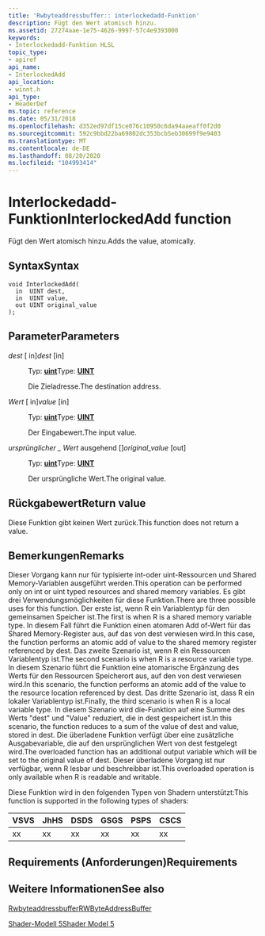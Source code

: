```yaml
---
title: 'Rwbyteaddressbuffer:: interlockedadd-Funktion'
description: Fügt den Wert atomisch hinzu.
ms.assetid: 27274aae-1e75-4626-9997-57c4e9393000
keywords:
- Interlockedadd-Funktion HLSL
topic_type:
- apiref
api_name:
- InterlockedAdd
api_location:
- winnt.h
api_type:
- HeaderDef
ms.topic: reference
ms.date: 05/31/2018
ms.openlocfilehash: d352ed97df15ce076c10950c6da94aaeaff0f2d0
ms.sourcegitcommit: 592c9bbd22ba69802dc353bcb5eb30699f9e9403
ms.translationtype: MT
ms.contentlocale: de-DE
ms.lasthandoff: 08/20/2020
ms.locfileid: "104993414"
---
```

# <a name="interlockedadd-function"></a><span data-ttu-id="ebcf4-104">Interlockedadd-Funktion</span><span class="sxs-lookup"><span data-stu-id="ebcf4-104">InterlockedAdd function</span></span>

<span data-ttu-id="ebcf4-105">Fügt den Wert atomisch hinzu.</span><span class="sxs-lookup"><span data-stu-id="ebcf4-105">Adds the value, atomically.</span></span>

## <a name="syntax"></a><span data-ttu-id="ebcf4-106">Syntax</span><span class="sxs-lookup"><span data-stu-id="ebcf4-106">Syntax</span></span>

``` syntax
void InterlockedAdd(
  in  UINT dest,
  in  UINT value,
  out UINT original_value
);
```

## <a name="parameters"></a><span data-ttu-id="ebcf4-107">Parameter</span><span class="sxs-lookup"><span data-stu-id="ebcf4-107">Parameters</span></span>

<dl> <dt>

<span data-ttu-id="ebcf4-108">*dest* \[ in\]</span><span class="sxs-lookup"><span data-stu-id="ebcf4-108">*dest* \[in\]</span></span>
</dt> <dd>

<span data-ttu-id="ebcf4-109">Typ: **[ **uint**](/windows/desktop/WinProg/windows-data-types)**</span><span class="sxs-lookup"><span data-stu-id="ebcf4-109">Type: **[**UINT**](/windows/desktop/WinProg/windows-data-types)**</span></span>

<span data-ttu-id="ebcf4-110">Die Zieladresse.</span><span class="sxs-lookup"><span data-stu-id="ebcf4-110">The destination address.</span></span>

</dd> <dt>

<span data-ttu-id="ebcf4-111">*Wert* \[ in\]</span><span class="sxs-lookup"><span data-stu-id="ebcf4-111">*value* \[in\]</span></span>
</dt> <dd>

<span data-ttu-id="ebcf4-112">Typ: **[ **uint**](/windows/desktop/WinProg/windows-data-types)**</span><span class="sxs-lookup"><span data-stu-id="ebcf4-112">Type: **[**UINT**](/windows/desktop/WinProg/windows-data-types)**</span></span>

<span data-ttu-id="ebcf4-113">Der Eingabewert.</span><span class="sxs-lookup"><span data-stu-id="ebcf4-113">The input value.</span></span>

</dd> <dt>

<span data-ttu-id="ebcf4-114">*ursprünglicher \_ Wert* ausgehend \[\]</span><span class="sxs-lookup"><span data-stu-id="ebcf4-114">*original\_value* \[out\]</span></span>
</dt> <dd>

<span data-ttu-id="ebcf4-115">Typ: **[ **uint**](/windows/desktop/WinProg/windows-data-types)**</span><span class="sxs-lookup"><span data-stu-id="ebcf4-115">Type: **[**UINT**](/windows/desktop/WinProg/windows-data-types)**</span></span>

<span data-ttu-id="ebcf4-116">Der ursprüngliche Wert.</span><span class="sxs-lookup"><span data-stu-id="ebcf4-116">The original value.</span></span>

</dd> </dl>

## <a name="return-value"></a><span data-ttu-id="ebcf4-117">Rückgabewert</span><span class="sxs-lookup"><span data-stu-id="ebcf4-117">Return value</span></span>

<span data-ttu-id="ebcf4-118">Diese Funktion gibt keinen Wert zurück.</span><span class="sxs-lookup"><span data-stu-id="ebcf4-118">This function does not return a value.</span></span>

## <a name="remarks"></a><span data-ttu-id="ebcf4-119">Bemerkungen</span><span class="sxs-lookup"><span data-stu-id="ebcf4-119">Remarks</span></span>

<span data-ttu-id="ebcf4-120">Dieser Vorgang kann nur für typisierte int-oder uint-Ressourcen und Shared Memory-Variablen ausgeführt werden.</span><span class="sxs-lookup"><span data-stu-id="ebcf4-120">This operation can be performed only on int or uint typed resources and shared memory variables.</span></span> <span data-ttu-id="ebcf4-121">Es gibt drei Verwendungsmöglichkeiten für diese Funktion.</span><span class="sxs-lookup"><span data-stu-id="ebcf4-121">There are three possible uses for this function.</span></span> <span data-ttu-id="ebcf4-122">Der erste ist, wenn R ein Variablentyp für den gemeinsamen Speicher ist.</span><span class="sxs-lookup"><span data-stu-id="ebcf4-122">The first is when R is a shared memory variable type.</span></span> <span data-ttu-id="ebcf4-123">In diesem Fall führt die Funktion einen atomaren Add of-Wert für das Shared Memory-Register aus, auf das von dest verwiesen wird.</span><span class="sxs-lookup"><span data-stu-id="ebcf4-123">In this case, the function performs an atomic add of value to the shared memory register referenced by dest.</span></span> <span data-ttu-id="ebcf4-124">Das zweite Szenario ist, wenn R ein Ressourcen Variablentyp ist.</span><span class="sxs-lookup"><span data-stu-id="ebcf4-124">The second scenario is when R is a resource variable type.</span></span> <span data-ttu-id="ebcf4-125">In diesem Szenario führt die Funktion eine atomarische Ergänzung des Werts für den Ressourcen Speicherort aus, auf den von dest verwiesen wird.</span><span class="sxs-lookup"><span data-stu-id="ebcf4-125">In this scenario, the function performs an atomic add of the value to the resource location referenced by dest.</span></span> <span data-ttu-id="ebcf4-126">Das dritte Szenario ist, dass R ein lokaler Variablentyp ist.</span><span class="sxs-lookup"><span data-stu-id="ebcf4-126">Finally, the third scenario is when R is a local variable type.</span></span> <span data-ttu-id="ebcf4-127">In diesem Szenario wird die-Funktion auf eine Summe des Werts "dest" und "Value" reduziert, die in dest gespeichert ist.</span><span class="sxs-lookup"><span data-stu-id="ebcf4-127">In this scenario, the function reduces to a sum of the value of dest and value, stored in dest.</span></span> <span data-ttu-id="ebcf4-128">Die überladene Funktion verfügt über eine zusätzliche Ausgabevariable, die auf den ursprünglichen Wert von dest festgelegt wird.</span><span class="sxs-lookup"><span data-stu-id="ebcf4-128">The overloaded function has an additional output variable which will be set to the original value of dest.</span></span> <span data-ttu-id="ebcf4-129">Dieser überladene Vorgang ist nur verfügbar, wenn R lesbar und beschreibbar ist.</span><span class="sxs-lookup"><span data-stu-id="ebcf4-129">This overloaded operation is only available when R is readable and writable.</span></span>

<span data-ttu-id="ebcf4-130">Diese Funktion wird in den folgenden Typen von Shadern unterstützt:</span><span class="sxs-lookup"><span data-stu-id="ebcf4-130">This function is supported in the following types of shaders:</span></span>



| <span data-ttu-id="ebcf4-131">VS</span><span class="sxs-lookup"><span data-stu-id="ebcf4-131">VS</span></span>  | <span data-ttu-id="ebcf4-132">Jh</span><span class="sxs-lookup"><span data-stu-id="ebcf4-132">HS</span></span>  | <span data-ttu-id="ebcf4-133">DS</span><span class="sxs-lookup"><span data-stu-id="ebcf4-133">DS</span></span>  | <span data-ttu-id="ebcf4-134">GS</span><span class="sxs-lookup"><span data-stu-id="ebcf4-134">GS</span></span>  | <span data-ttu-id="ebcf4-135">PS</span><span class="sxs-lookup"><span data-stu-id="ebcf4-135">PS</span></span>  | <span data-ttu-id="ebcf4-136">CS</span><span class="sxs-lookup"><span data-stu-id="ebcf4-136">CS</span></span>  |
|-----|-----|-----|-----|-----|-----|
| <span data-ttu-id="ebcf4-137">x</span><span class="sxs-lookup"><span data-stu-id="ebcf4-137">x</span></span>   | <span data-ttu-id="ebcf4-138">x</span><span class="sxs-lookup"><span data-stu-id="ebcf4-138">x</span></span>   | <span data-ttu-id="ebcf4-139">x</span><span class="sxs-lookup"><span data-stu-id="ebcf4-139">x</span></span>   | <span data-ttu-id="ebcf4-140">x</span><span class="sxs-lookup"><span data-stu-id="ebcf4-140">x</span></span>   | <span data-ttu-id="ebcf4-141">x</span><span class="sxs-lookup"><span data-stu-id="ebcf4-141">x</span></span>   | <span data-ttu-id="ebcf4-142">x</span><span class="sxs-lookup"><span data-stu-id="ebcf4-142">x</span></span>   |



 

## <a name="requirements"></a><span data-ttu-id="ebcf4-143">Requirements (Anforderungen)</span><span class="sxs-lookup"><span data-stu-id="ebcf4-143">Requirements</span></span>




## <a name="see-also"></a><span data-ttu-id="ebcf4-144">Weitere Informationen</span><span class="sxs-lookup"><span data-stu-id="ebcf4-144">See also</span></span>

<dl> <dt>

[<span data-ttu-id="ebcf4-145">Rwbyteaddressbuffer</span><span class="sxs-lookup"><span data-stu-id="ebcf4-145">RWByteAddressBuffer</span></span>](sm5-object-rwbyteaddressbuffer.md)
</dt> <dt>

[<span data-ttu-id="ebcf4-146">Shader-Modell 5</span><span class="sxs-lookup"><span data-stu-id="ebcf4-146">Shader Model 5</span></span>](d3d11-graphics-reference-sm5.md)
</dt> </dl>

 


